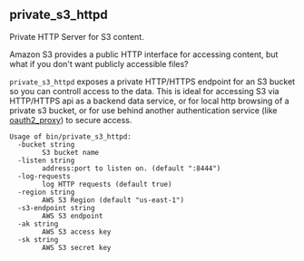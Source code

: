 private_s3_httpd
---------------

Private HTTP Server for S3 content.

Amazon S3 provides a public HTTP interface for accessing content, but what if you don't want publicly accessible files?

`private_s3_httpd` exposes a private HTTP/HTTPS endpoint for an S3 bucket so you can controll access to the data. This is ideal for accessing S3 via HTTP/HTTPS api as a backend data service, or for local http browsing of a private s3 bucket, or for use behind another authentication service (like [oauth2_proxy](https://github.com/bitly/oauth2_proxy)) to secure access.


```
Usage of bin/private_s3_httpd:
  -bucket string
    	S3 bucket name
  -listen string
    	address:port to listen on. (default ":8444")
  -log-requests
    	log HTTP requests (default true)
  -region string
    	AWS S3 Region (default "us-east-1")
  -s3-endpoint string
    	AWS S3 endpoint
  -ak string
    	AWS S3 access key
  -sk string
    	AWS S3 secret key
```
